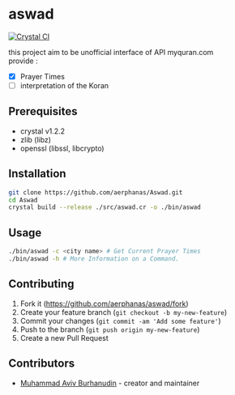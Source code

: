 # aswad

[![Crystal CI](https://github.com/aerphanas/Aswad/actions/workflows/crystal.yml/badge.svg)](https://github.com/aerphanas/Aswad/actions/workflows/crystal.yml)

this project aim to be unofficial interface of API myquran.com  
provide :
- [x] Prayer Times
- [ ] interpretation of the Koran

## Prerequisites

- crystal v1.2.2
- zlib (libz)
- openssl (libssl, libcrypto)

## Installation

```sh
git clone https://github.com/aerphanas/Aswad.git
cd Aswad
crystal build --release ./src/aswad.cr -o ./bin/aswad
```

## Usage

```sh
./bin/aswad -c <city name> # Get Current Prayer Times 
./bin/aswad -h # More Information on a Command.
```

## Contributing

1. Fork it (<https://github.com/aerphanas/aswad/fork>)
2. Create your feature branch (`git checkout -b my-new-feature`)
3. Commit your changes (`git commit -am 'Add some feature'`)
4. Push to the branch (`git push origin my-new-feature`)
5. Create a new Pull Request

## Contributors

- [Muhammad Aviv Burhanudin](https://github.com/aerphanas) - creator and maintainer
